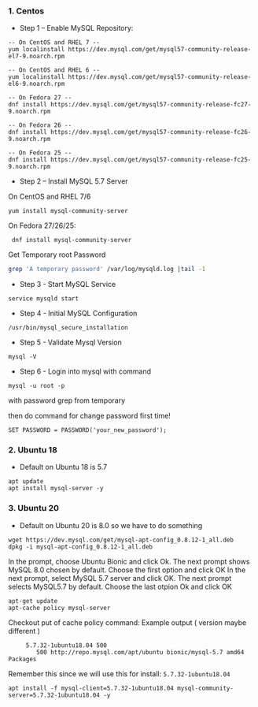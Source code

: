 ### 1. Centos
- Step 1 – Enable MySQL Repository:
```
-- On CentOS and RHEL 7 -- 
yum localinstall https://dev.mysql.com/get/mysql57-community-release-el7-9.noarch.rpm

-- On CentOS and RHEL 6 -- 
yum localinstall https://dev.mysql.com/get/mysql57-community-release-el6-9.noarch.rpm

-- On Fedora 27 -- 
dnf install https://dev.mysql.com/get/mysql57-community-release-fc27-9.noarch.rpm

-- On Fedora 26 -- 
dnf install https://dev.mysql.com/get/mysql57-community-release-fc26-9.noarch.rpm

-- On Fedora 25 -- 
dnf install https://dev.mysql.com/get/mysql57-community-release-fc25-9.noarch.rpm
```

- Step 2 – Install MySQL 5.7 Server

On CentOS and RHEL 7/6
```
yum install mysql-community-server
```
On Fedora 27/26/25:
```
 dnf install mysql-community-server
```

Get Temporary root Password
```bash
grep 'A temporary password' /var/log/mysqld.log |tail -1
```

- Step 3 - Start MySQL Service
```
service mysqld start
```

- Step 4 - Initial MySQL Configuration
```
/usr/bin/mysql_secure_installation
```

- Step 5 - Validate Mysql Version

```
mysql -V
```

- Step 6 - Login into mysql with command
```
mysql -u root -p
```
with password grep from temporary

then do command for change password first time!
```
SET PASSWORD = PASSWORD('your_new_password');
```

### 2. Ubuntu 18
- Default on Ubuntu 18 is 5.7
```
apt update
apt install mysql-server -y
```

### 3. Ubuntu 20
- Default on Ubuntu 20 is 8.0 so we have to do something
```
wget https://dev.mysql.com/get/mysql-apt-config_0.8.12-1_all.deb
dpkg -i mysql-apt-config_0.8.12-1_all.deb
```
In the prompt, choose Ubuntu Bionic and click Ok. 
The next prompt shows MySQL 8.0 chosen by default. Choose the first option and click OK
In the next prompt, select MySQL 5.7 server and click OK.
The next prompt selects MySQL5.7 by default. Choose the last otpion Ok and click OK

```
apt-get update
apt-cache policy mysql-server
```
Checkout put of cache policy command:
Example output ( version maybe different )
```
     5.7.32-1ubuntu18.04 500
        500 http://repo.mysql.com/apt/ubuntu bionic/mysql-5.7 amd64 Packages
```
Remember this since we will use this for install: `5.7.32-1ubuntu18.04`

```
apt install -f mysql-client=5.7.32-1ubuntu18.04 mysql-community-server=5.7.32-1ubuntu18.04 -y
```
